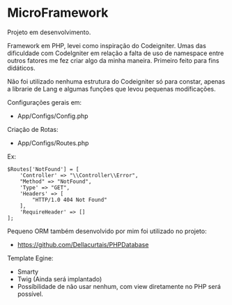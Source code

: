 # MicroFramework
Projeto em desenvolvimento.

Framework em PHP, levei como inspiração do Codeigniter.
Umas das dificuldade com CodeIgniter em relação a falta de uso de namespace entre outros fatores me fez criar algo da minha maneira.
Primeiro feito para fins didáticos.

Não foi utilizado nenhuma estrutura do Codeigniter só para constar, apenas a librarie de Lang e algumas funções que levou pequenas modíficações.

Configurações gerais em:
* App/Configs/Config.php

Criação de Rotas:
* App/Configs/Routes.php

Ex:


    $Routes['NotFound'] = [
        'Controller' => "\\Controller\\Error",
        "Method" => "NotFound",
        'Type' => "GET",
        'Headers' => [
            "HTTP/1.0 404 Not Found"
        ],
        'RequireHeader' => []
    ];
    

Pequeno ORM também desenvolvido por mim foi utilizado no projeto:
* https://github.com/Dellacurtais/PHPDatabase

Template Egine:
* Smarty
* Twig (Ainda será implantado)
* Possíbilidade de não usar nenhum, com view diretamente no PHP será possível.





